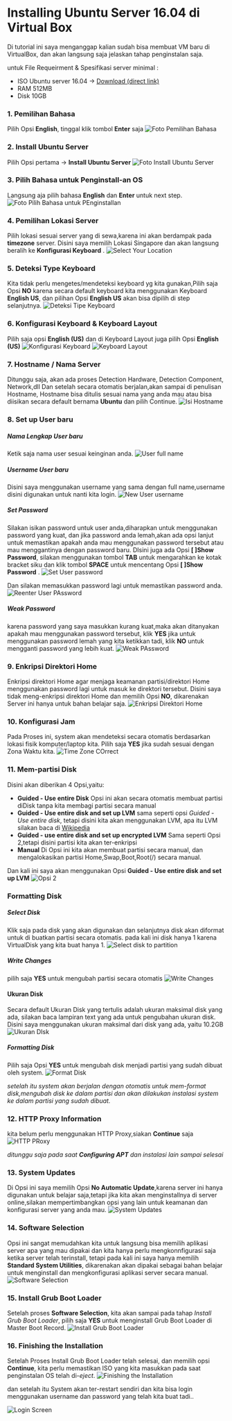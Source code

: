 # Installing Ubuntu Server 16.04 di Virtual Box

Di tutorial ini saya menganggap kalian sudah bisa membuat VM baru di VirtualBox, dan akan langsung saja jelaskan tahap penginstalan saja.

untuk File Requeirment & Spesifikasi server minimal :
- ISO Ubuntu server 16.04 -> [Download (direct link)](http://releases.ubuntu.com/16.04.3/ubuntu-16.04.3-server-amd64.iso)
- RAM 512MB
- Disk 10GB 

### 1. Pemilihan Bahasa
Pilih Opsi **English**, tinggal klik tombol __Enter__ saja
![Foto Pemilihan Bahasa](https://www.tecmint.com/wp-content/uploads/2016/04/Choose-Ubuntu-16.04-Server-Installation-Language.png)

### 2. Install Ubuntu Server
Pilih Opsi pertama -> **Install Ubuntu Server**
![Foto Install Ubuntu Server](https://www.tecmint.com/wp-content/uploads/2016/04/Install-Ubuntu-16.04-Server.png)

### 3. Pilih Bahasa untuk Penginstall-an OS
Langsung aja pilih bahasa **English** dan __Enter__ untuk next step.
![Foto Pilih Bahasa untuk PEnginstallan](https://www.tecmint.com/wp-content/uploads/2016/04/Select-Language-for-Ubuntu-16.04-Server.png)

### 4. Pemilihan Lokasi Server
Pilih lokasi sesuai server yang di sewa,karena ini akan berdampak pada **timezone** server. Disini saya memilih Lokasi Singapore dan akan langsung beralih ke __Konfigurasi Keyboard__ .
![Select Your Location](https://www.tecmint.com/wp-content/uploads/2016/04/Choose-Location-for-Ubuntu-16.04-Server.png)

### 5. Deteksi Type Keyboard
Kita tidak perlu mengetes/mendeteksi keyboard yg kita gunakan,Pilih saja Opsi **NO** karena secara default keyboard kita menggunakan Keyboard __English US__, dan pilihan Opsi __English US__ akan bisa dipilih di step selanjutnya.
![Deteksi Tipe Keyboard](https://www.tecmint.com/wp-content/uploads/2016/04/Configure-Keyboard-Layout.png)

### 6. Konfigurasi Keyboard & Keyboard Layout
Pilih saja opsi __English (US)__ dan di Keyboard Layout juga pilih Opsi __English (US)__
![Konfigurasi Keyboard](http://i.imgur.com/TK5Hsny.png)
![Keyboard Layout](http://i.imgur.com/DAmjFu1.png)

### 7. Hostname / Nama Server
Ditunggu saja, akan ada proses Detection Hardware, Detection Component, Network,dll
Dan setelah secara otomatis berjalan,akan sampai di penulisan Hostname, Hostname bisa ditulis sesuai nama yang anda mau atau bisa diisikan secara default bernama __Ubuntu__ dan pilih Continue.
![Isi Hostname](https://www.tecmint.com/wp-content/uploads/2016/04/Set-Ubuntu-16.04-Hostname.png)

### 8. Set up User baru

##### Nama Lengkap User baru
Ketik saja nama user sesuai keinginan anda.
![User full name](img/fullname.png)

##### Username User baru
Disini saya menggunakan username yang sama dengan full name,username disini digunakan untuk nanti kita login.
![New User username](img/username.png)

##### Set Password 
Silakan isikan password untuk user anda,diharapkan untuk menggunakan password yang kuat, dan jika password anda lemah,akan ada opsi lanjut untuk memastikan apakah anda mau menggunakan password tersebut atau mau menggantinya dengan password baru.
DIsini juga ada Opsi __[ ]Show Password__, silakan menggunakan tombol __TAB__ untuk mengarahkan ke kotak bracket siku dan klik tombol __SPACE__ untuk mencentang Opsi __[ ]Show Password__ .
![Set User password](img/setpassword.png)

Dan silakan memasukkan password lagi untuk memastikan password anda.
![Reenter User PAssword](https://www.techonthenet.com/linux/sysadmin/ubuntu/images/install_ubuntu_14_04_012.png)

##### Weak Password
karena password yang saya masukkan kurang kuat,maka akan ditanyakan apakah mau menggunakan password tersebut, klik __YES__ jika untuk menggunakan password lemah yang kita ketikkan tadi, klik __NO__ untuk mengganti password yang lebih kuat.
![Weak PAssword](https://www.techonthenet.com/linux/sysadmin/ubuntu/images/install_ubuntu_16_04_013.png)

### 9. Enkripsi Direktori Home
Enkripsi direktori Home agar menjaga keamanan partisi/direktori Home menggunakan password lagi untuk masuk ke direktori tersebut.
Disini saya tidak meng-enkripsi direktori Home dan memilih Opsi __NO__, dikarenakan Server ini hanya untuk bahan belajar saja.
![Enkripsi Direktori Home](https://www.techonthenet.com/linux/sysadmin/ubuntu/images/install_ubuntu_14_04_014.png)

### 10. Konfigurasi Jam
Pada Proses ini, system akan mendeteksi secara otomatis berdasarkan lokasi fisik komputer/laptop kita. Pilih saja __YES__ jika sudah sesuai dengan Zona Waktu kita.
![Time Zone COrrect](img/timezone.png)

### 11. Mem-partisi Disk
Disini akan diberikan 4 Opsi,yaitu:
- __Guided - Use entire Disk__
Opsi ini akan secara otomatis membuat partisi diDisk tanpa kita membagi partisi secara manual
- __Guided - Use entire disk and set up LVM__
sama seperti opsi *Guided - Use entire disk*, tetapi disini kita akan menggunakan LVM, apa itu LVM silakan baca di [Wikipedia](https://en.wikipedia.org/wiki/Logical_Volume_Manager_(Linux))
- __Guided - use entire disk and set up encrypted LVM__
Sama seperti Opsi 2,tetapi disini partisi kita akan ter-enkripsi
- __Manual__
Di Opsi ini kita akan membuat partisi secara manual, dan mengalokasikan partisi Home,Swap,Boot,Root(/) secara manual.

Dan kali ini saya akan menggunakan Opsi __Guided - Use entire disk and set up LVM__
![Opsi 2](https://www.techonthenet.com/linux/sysadmin/ubuntu/images/install_ubuntu_14_04_016.png)

### Formatting Disk
##### Select Disk
Klik saja pada disk yang akan digunakan dan selanjutnya disk akan diformat untuk di buatkan partisi secara otomatis. pada kali ini disk hanya 1 karena VirtualDisk yang kita buat hanya 1.
![Select disk to partition](img/selectdisk.png)

##### Write Changes
pilih saja __YES__ untuk mengubah partisi secara otomatis
![Write Changes](img/writedisk.png)

#### Ukuran Disk
Secara default Ukuran Disk yang tertulis adalah ukuran maksimal disk yang ada,
silakan baca lampiran text yang ada untuk pengubahan ukuran disk.
Disini saya menggunakan ukuran maksimal dari disk yang ada, yaitu 10.2GB
![Ukuran DIsk](img/ukurandisk.png)

##### Formatting Disk
Pilih saja Opsi __YES__ untuk mengubah disk menjadi partisi yang sudah dibuat oleh system.
![Format Disk](https://www.techonthenet.com/linux/sysadmin/ubuntu/images/install_ubuntu_14_04_020.png)


*setelah itu system akan berjalan dengan otomatis untuk mem-format disk,mengubah disk ke dalam partisi dan akan dilakukan instalasi system ke dalam partisi yang sudah dibuat.*

### 12. HTTP Proxy Information
kita belum perlu menggunakan HTTP Proxy,siakan __Continue__ saja
![HTTP PRoxy](https://www.techonthenet.com/linux/sysadmin/ubuntu/images/install_ubuntu_14_04_021.png)

*ditunggu saja pada saat __Configuring APT__ dan instalasi lain sampai selesai*

### 13. System Updates
Di Opsi ini saya memilih Opsi __No Automatic Update__,karena server ini hanya digunakan untuk belajar saja,tetapi jika kita akan menginstallnya di server online,silakan mempertimbangkan opsi yang lain untuk keamanan dan konfigurasi server yang anda mau.
![System Updates](img/systemupdates.png)

### 14. Software Selection
Opsi ini sangat memudahkan kita untuk langsung bisa memilih aplikasi server apa yang mau dipakai dan kita hanya perlu mengkonnfigurasi saja ketika server telah terinstall, tetapi pada kali ini saya hanya memilih __Standard System Utilities__, dikarenakan akan dipakai sebagai bahan belajar untuk menginstall dan mengkonfigurasi aplikasi server secara manual.
![Software Selection](img/softwareselection.png)

### 15. Install Grub Boot Loader
Setelah proses __Software Selection__, kita akan sampai pada tahap *Install Grub Boot Loader*, pilih saja __YES__ untuk menginstall Grub Boot Loader di Master Boot Record.
![Install Grub Boot Loader](https://www.techonthenet.com/linux/sysadmin/ubuntu/images/install_ubuntu_14_04_024.png)

### 16. Finishing the Installation
Setelah Proses Install Grub Boot Loader telah selesai, dan memilih opsi __Continue__, kita perlu memastikan ISO yang kita masukkan pada saat penginstalan OS telah di-*eject*.
![Finishing the Installation](https://www.techonthenet.com/linux/sysadmin/ubuntu/images/install_ubuntu_14_04_025.png)

dan setelah itu System akan ter-restart sendiri dan kita bisa login menggunakan username dan password yang telah kita buat tadi..

![Login Screen](img/loginscreen.png)




